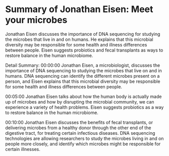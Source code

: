 # Summary of Jonathan Eisen: Meet your microbes

Jonathan Eisen discusses the importance of DNA sequencing for studying the microbes that live in and on humans. He explains that this microbial diversity may be responsible for some health and illness differences between people. Eisen suggests probiotics and fecal transplants as ways to restore balance in the human microbiome.

Detail Summary: 
00:00:00
Jonathan Eisen, a microbiologist, discusses the importance of DNA sequencing to studying the microbes that live on and in humans. DNA sequencing can identify the different microbes present on a person, and Eisen explains that this microbial diversity may be responsible for some health and illness differences between people.

00:05:00
Jonathan Eisen talks about how the human body is actually made up of microbes and how by disrupting the microbial community, we can experience a variety of health problems. Eisen suggests probiotics as a way to restore balance in the human microbiome.

00:10:00
Jonathan Eisen discusses the benefits of fecal transplants, or delivering microbes from a healthy donor through the other end of the digestive tract, for treating certain infectious diseases. DNA sequencing technologies are allowing researchers to study the microbes living in and on people more closely, and identify which microbes might be responsible for certain illnesses.

